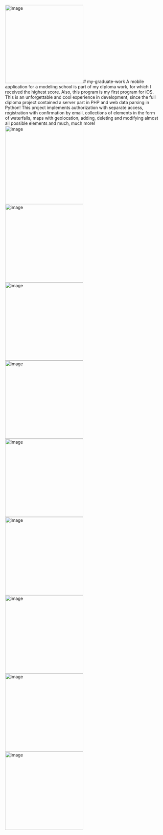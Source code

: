 <img width="255" alt="image" src="https://github.com/KuganVlad/my-graduate-work/assets/59089913/109d9be4-4793-46b8-a9fe-0642cf0aa149"># my-graduate-work
A mobile application for a modeling school is part of my diploma work, for which I received the highest score. Also, this program is my first program for iOS. This is an unforgettable and cool experience in development, since the full diploma project contained a server part in PHP and web data parsing in Python!
This project implements authorization with separate access, registration with confirmation by email, collections of elements in the form of waterfalls, maps with geolocation, adding, deleting and modifying almost all possible elements and much, much more!
<img width="255" alt="image" src="https://github.com/KuganVlad/my-graduate-work/assets/59089913/280d55ce-a2d3-4f3a-88c4-6d8b3092f8ba">
<img width="255" alt="image" src="https://github.com/KuganVlad/my-graduate-work/assets/59089913/bb37dce6-e7aa-44fa-b4a5-311238af6a6f">
<img width="255" alt="image" src="https://github.com/KuganVlad/my-graduate-work/assets/59089913/047981f4-8cba-4f8d-958c-3468b84f2db3">
<img width="255" alt="image" src="https://github.com/KuganVlad/my-graduate-work/assets/59089913/35c96933-d4fd-4659-be27-1571791a4a7f">
<img width="255" alt="image" src="https://github.com/KuganVlad/my-graduate-work/assets/59089913/52872f87-6268-47e8-8a9a-b0725feb70f4">
<img width="255" alt="image" src="https://github.com/KuganVlad/my-graduate-work/assets/59089913/0cae1522-a30c-47f3-bd67-ab9a09b043aa">
<img width="255" alt="image" src="https://github.com/KuganVlad/my-graduate-work/assets/59089913/c3106763-eaf3-45dc-8c2e-4093fc8bbf5a">
<img width="255" alt="image" src="https://github.com/KuganVlad/my-graduate-work/assets/59089913/82950b0b-75d7-48fe-b0bf-615e2a083979">
<img width="255" alt="image" src="https://github.com/KuganVlad/my-graduate-work/assets/59089913/67e78fa9-5449-4686-9ebe-1008cdb32399">
